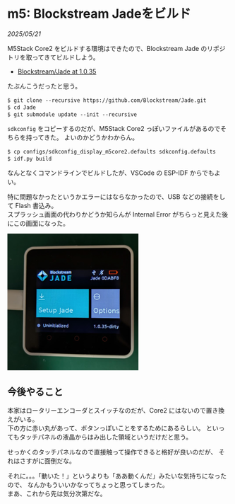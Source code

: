 # m5: Blockstream Jadeをビルド

_2025/05/21_

M5Stack Core2 をビルドする環境はできたので、Blockstream Jade のリポジトリを取ってきてビルドしよう。

* [Blockstream/Jade at 1.0.35](https://github.com/Blockstream/Jade/tree/1.0.35)

たぶんこうだったと思う。

```console
$ git clone --recursive https://github.com/Blockstream/Jade.git
$ cd Jade
$ git submodule update --init --recursive
```

`sdkconfig` をコピーするのだが、M5Stack Core2 っぽいファイルがあるのでそちらを持ってきた。
よいのかどうかわからん。

```console
$ cp configs/sdkconfig_display_m5core2.defaults sdkconfig.defaults
$ idf.py build
```

なんとなくコマンドラインでビルドしたが、VSCode の ESP-IDF からでもよい。

特に問題なかったというかエラーにはならなかったので、USB などの接続をして Flash 書込み。  
スプラッシュ画面の代わりかどうか知らんが Internal Error がちらっと見えた後にこの画面になった。

![image](images/20250521b-1.png)

## 今後やること

本家はロータリーエンコーダとスイッチなのだが、Core2 にはないので置き換えがいる。  
下の方に赤い丸があって、ボタンっぽいことをするためにあるらしい。
といってもタッチパネルの液晶からはみ出した領域というだけだと思う。

せっかくのタッチパネルなので直接触って操作できると格好が良いのだが、
それはさすがに面倒だな。

それに。。。「動いた！」というよりも「ああ動くんだ」みたいな気持ちになったので、
なんかもういいかなってちょっと思ってしまった。  
まあ、これから先は気分次第だな。
